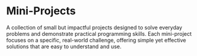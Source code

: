# Mini-Projects
A collection of small but impactful projects designed to solve everyday problems and demonstrate practical programming skills. Each mini-project focuses on a specific, real-world challenge, offering simple yet effective solutions that are easy to understand and use.

